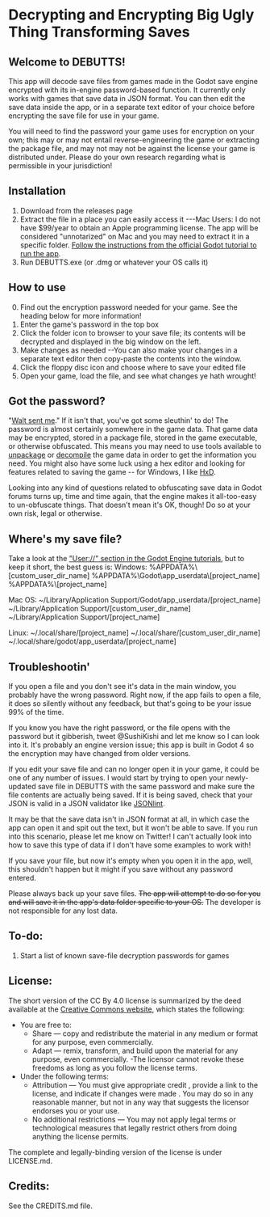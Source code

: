 # Decrypting and Encrypting Big Ugly Thing Transforming Saves

## Welcome to DEBUTTS!

This app will decode save files from games made in the Godot save engine encrypted with its in-engine password-based function. It currently only works with games that save data in JSON format. You can then edit the save data inside the app, or in a separate text editor of your choice before encrypting the save file for use in your game.

You will need to find the password your game uses for encryption on your own; this may or may not entail reverse-engineering the game or extracting the package file, and may not may not be against the license your game is distributed under. Please do your own research regarding what is permissible in your jurisdiction!


## Installation

 1. Download from the releases page
 2. Extract the file in a place you can easily access it
	 ---Mac Users: I do not have $99/year to obtain an Apple programming license. The app will be considered "unnotarized" on Mac and you may need to extract it in a specific folder. [Follow the instructions from the official Godot tutorial to run the app](https://docs.godotengine.org/en/stable/tutorials/export/running_on_macos.html#doc-running-on-macos).
 3. Run DEBUTTS.exe (or .dmg or whatever your OS calls it)


## How to use
0. Find out the encryption password needed for your game. See the heading below for more information!
1. Enter the game's password in the top box
2. Click the folder icon to browser to your save file; its contents will be decrypted and displayed in the big window on the left.
3. Make changes as needed
	--You can also make your changes in a separate text editor then copy-paste the contents into the window.
4. Click the floppy disc icon and choose where to save your edited file
5. Open your game, load the file, and see what changes ye hath wrought!


## Got the password?

"[Walt sent me](https://youtu.be/97oBT_QrJ0M)." If it isn't that, you've got some sleuthin' to do! The password is almost certainly somewhere in the game data.   That game data may be encrypted, stored in a package file, stored in the game executable, or otherwise obfuscated. This means you may need to use tools available to [unpackage](https://github.com/DmitriySalnikov/GodotPCKExplorer) or [decompile](https://github.com/bruvzg/gdsdecomp) the game data in order to get the information you need. You might also have some luck using a hex editor and looking for features related to saving the game -- for Windows, I like [HxD](https://mh-nexus.de/en/hxd/).

Looking into any kind of questions related to obfuscating save data in Godot forums turns up, time and time again, that the engine makes it all-too-easy to un-obfuscate things. That doesn't mean it's OK, though! Do so at your own risk, legal or otherwise.

## Where's my save file?

Take a look at the ["User://" section in the Godot Engine tutorials](https://docs.godotengine.org/en/stable/tutorials/io/data_paths.html), but to keep it short, the best guess is:
Windows:
	%APPDATA%\\[custom_user_dir_name]
	%APPDATA%\\Godot\\app_userdata\\[project_name]
	%APPDATA%\\[project_name]
	
Mac OS:
	~/Library/Application Support/Godot/app_userdata/[project_name]
	~/Library/Application Support/[custom_user_dir_name]
	~/Library/Application Support/[project_name]

Linux:
	~/.local/share/[project_name]
	~/.local/share/[custom_user_dir_name]
	~/.local/share/godot/app_userdata/[project_name]

## Troubleshootin'

If you open a file and you don't see it's data in the main window, you probably have the wrong password. Right now, if the app fails to open a file, it does so silently without any feedback, but that's going to be your issue 99% of the time.

If you know you have the right password, or the file opens with the password but it gibberish, tweet @SushiKishi and let me know so I can look into it. It's probably an engine version issue; this app is built in Godot 4 so the encryption may have changed from older versions.

If you edit your save file and can no longer open it in your game, it could be one of any number of issues. I would start by trying to open your newly-updated save file in DEBUTTS with the same password and make sure the file contents are actually being saved.  If it is being saved, check that your JSON is valid in a JSON validator like [JSONlint](https://jsonlint.com/).

It may be that the save data isn't in JSON format at all, in which case the app can open it and spit out the text, but it won't be able to save.  If you run into this scenario, please let me know on Twitter! I can't actually look into how to save this type of data if I don't have some examples to work with!

If you save your file, but now it's empty when you open it in the app, well, this shouldn't happen but it might if you save without any password entered.

Please always back up your save files. ~~The app will attempt to do so for you and will save it in the app's data folder specific to your OS.~~ The developer is not responsible for any lost data.

## To-do:
1. Start a list of known save-file decryption passwords for games

## License:
The short version of the CC By 4.0 license is summarized by the deed available at the [Creative Commons website](https://creativecommons.org/licenses/by/4.0/deed.en), which states the following:
	
- You are free to:
	- Share — copy and redistribute the material in any medium or format for any purpose, even commercially.
	- Adapt — remix, transform, and build upon the material for any purpose, even commercially.
	-The licensor cannot revoke these freedoms as long as you follow the license terms.
- Under the following terms:
	- Attribution — You must give appropriate credit , provide a link to the license, and indicate if changes were made . You may do so in any reasonable manner, but not in any way that suggests the licensor endorses you or your use.
	- No additional restrictions — You may not apply legal terms or technological measures that legally restrict others from doing anything the license permits.

The complete and legally-binding version of the license is under LICENSE.md.

## Credits:
See the CREDITS.md file.
